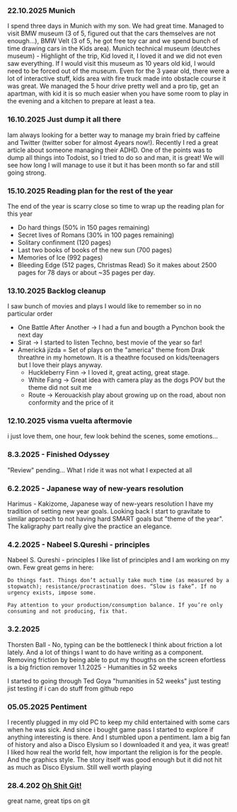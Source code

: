 ### 22.10.2025 Munich
I spend three days in Munich with my son. We had great time. Managed to visit BMW museum (3 of 5, figured out that the cars themselves are not enough...), BMW Velt (3 of 5, he got free toy car and we spend bunch of time drawing cars in the Kids area). Munich technical museum (deutches museum) - Highlight of the trip, Kid loved it, I loved it and we did not even saw everything. If I would visit this museum as 10 years old kid, I would need to be forced out of the museum. Even for the 3 yaear old, there were a lot of interactive stuff, kids area with fire truck made into obstacle course it was great. 
We managed the 5 hour drive pretty well and a pro tip, get an apartman, with kid it is so much easier when you have some room to play in the evening and a kitchen to prepare at least a tea. 

### 16.10.2025 Just dump it all there 
Iam always looking for a better way to manage my brain fried by caffeine and Twitter (twitter sober for almost 4years now!). Recently I red a great article about someone managing their ADHD. One of the points was to dump all things into Todoist, so I tried to do so and man, it is great! We will see how long I will manage to use it but it has been month so far and still going strong.   

### 15.10.2025 Reading plan for the rest of the year
The end of the year is scarry close so time to wrap up the reading plan for this year

- Do hard things (50% in 150 pages remaining)
- Secret lives of Romans (30% in 100 pages remaining)
- Solitary confinment (120 pages)
- Last two books of books of the new sun (700 pages)
- Memories of Ice (992 pages)
- Bleeding Edge (512 pages, Christmas Read)
So it makes about 2500 pages for 78 days or about ~35 pages per day.  

### 13.10.2025 Backlog cleanup 
I saw bunch of movies and plays I would like to remember so in no particular order


- One Battle After Another -> I had a fun and bougth a Pynchon book the next day
- Sirat -> I started to listen Techno, best movie of the year so far!
- Americká jízda = Set of plays on the "america" theme from Drak threathre in my hometown. It is a theathre focused on kids/teenagers but I love their plays anyway. 
  - Huckleberry Finn -> I loved it, great acting, great stage.
  - White Fang -> Great idea with camera play as the dogs POV but the theme did not suit me
  - Route -> Kerouackish play about growing up on the road, about non conformity and the price of it 

### 12.10.2025 visma vuelta aftermovie
i just love them, one hour, few look behind the scenes, some emotions...

### 8.3.2025 - Finished Odyssey

"Review" pending... What I ride it was not what I expected at all
### 6.2.2025 - Japanese way of new-years resolution

Harimus - Kakizome, Japanese way of new-years resolution I have my tradition of setting new year goals. Looking back I start to gravitate to similar approach to not having hard SMART goals but "theme of the year". The kaligraphy part really give the practice an elegance.
### 4.2.2025 - Nabeel S.Qureshi - principles

Nabeel S. Qureshi - principles I like list of principles and I am working on my own. Few great gems in here:

    Do things fast. Things don’t actually take much time (as measured by a stopwatch); resistance/procrastination does. “Slow is fake”. If no urgency exists, impose some.

    Pay attention to your production/consumption balance. If you’re only consuming and not producing, fix that.

### 3.2.2025

Thorsten Ball - No, typing can be the bottleneck I think about friction a lot lately. And a lot of things I want to do have writing as a component. Removing friction by being able to put my thougths on the screen efortless is a big friction remover
1.1.2025 - Humanities in 52 weeks

I started to going through Ted Goya "humanities in 52 weeks"
just testing
jist testing if i can do stuff from github repo

### 05.05.2025 Pentiment

I recently plugged in my old PC to keep my child entertained with some cars when he was sick. And since i bought game pass I started to explore if anything interesting is there. And I stumbled upon a pentiment. Iam a big fan of history and also a Disco Elysium so I downloaded it and yea, it was great! I liked how real the world felt, how important the religion is for the people. And the graphics style. The story itself was good enough but it did not hit as much as Disco Elysium. Still well worth playing

### 28.4.202 [Oh Shit Git!](https://ohshitgit.com/)

great name, great tips on git
